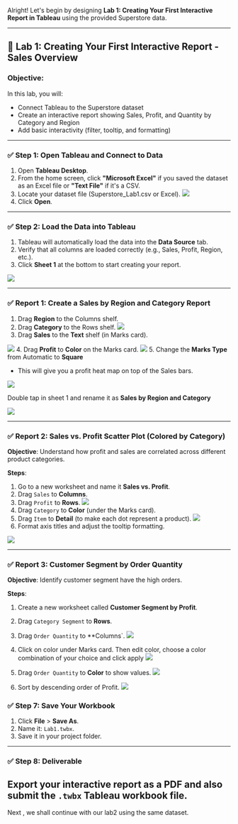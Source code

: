 Alright! Let's begin by designing **Lab 1: Creating Your First Interactive Report in Tableau** using the provided Superstore data.

---

## 📘 **Lab 1: Creating Your First Interactive Report - Sales Overview**

### Objective:
In this lab, you will:
- Connect Tableau to the Superstore dataset
- Create an interactive report showing Sales, Profit, and Quantity by Category and Region
- Add basic interactivity (filter, tooltip, and formatting)

---

### ✅ **Step 1: Open Tableau and Connect to Data**

1. Open **Tableau Desktop**.
2. From the home screen, click **"Microsoft Excel"** if you saved the dataset as an Excel file or **"Text File"** if it's a CSV.
3. Locate your dataset file (Superstore_Lab1.csv or Excel).
![](https://github.com/Neha-Chiluka/tableau-fundamentals/blob/master/Lab1/1.png?raw=true)
4. Click **Open**.

---

### ✅ **Step 2: Load the Data into Tableau**

1. Tableau will automatically load the data into the **Data Source** tab.
2. Verify that all columns are loaded correctly (e.g., Sales, Profit, Region, etc.).
3. Click **Sheet 1** at the bottom to start creating your report.

![](https://github.com/Neha-Chiluka/tableau-fundamentals/blob/master/Lab1/2.png?raw=true)

---

### ✅ **Report 1: Create a Sales by Region and Category Report**

1. Drag **Region** to the Columns shelf.
2. Drag **Category** to the Rows shelf.
![](https://github.com/Neha-Chiluka/tableau-fundamentals/blob/master/Lab1/3.png?raw=true)
3. Drag **Sales** to the **Text** shelf (in Marks card).

![](https://github.com/Neha-Chiluka/tableau-fundamentals/blob/master/Lab1/4.png?raw=true)
4. Drag **Profit** to **Color** on the Marks card.
![](https://github.com/Neha-Chiluka/tableau-fundamentals/blob/master/Lab1/5.png?raw=true)
5. Change the **Marks Type** from Automatic to **Square**
   - This will give you a profit heat map on top of the Sales bars.
   
   ![](https://github.com/Neha-Chiluka/tableau-fundamentals/blob/master/Lab1/6.png?raw=true)

Double tap in sheet 1 and rename it as **Sales by Region and Category**

![](https://github.com/Neha-Chiluka/tableau-fundamentals/blob/master/Lab1/7.png?raw=true)

---

### ✅ **Report 2: Sales vs. Profit Scatter Plot (Colored by Category)**

**Objective**: Understand how profit and sales are correlated across different product categories.

**Steps**:
1. Go to a new worksheet and name it **Sales vs. Profit**.
2. Drag `Sales` to **Columns**.
3. Drag `Profit` to **Rows**.
![](https://github.com/Neha-Chiluka/tableau-fundamentals/blob/master/Lab1/17.png?raw=true)
4. Drag `Category` to **Color** (under the Marks card).
5. Drag `Item` to **Detail** (to make each dot represent a product).
![](https://github.com/Neha-Chiluka/tableau-fundamentals/blob/master/Lab1/18.png?raw=true)
7. Format axis titles and adjust the tooltip formatting.

![](https://github.com/Neha-Chiluka/tableau-fundamentals/blob/master/Lab1/19.png?raw=true)

---

### ✅ **Report 3: Customer Segment by Order Quantity**

**Objective**: Identify customer segment have the high orders.

**Steps**:
1. Create a new worksheet called **Customer Segment by Profit**.
2. Drag `Category Segment` to **Rows**.
3. Drag `Order Quantity` to **Columns`.
![](https://github.com/Neha-Chiluka/tableau-fundamentals/blob/master/Lab1/20.png?raw=true)

4. Click on color under Marks card. Then edit color, choose a color combination of your choice and click apply
![](https://github.com/Neha-Chiluka/tableau-fundamentals/blob/master/Lab1/22.png?raw=true)

5. Drag `Order Quantity` to **Color** to show values.
![](https://github.com/Neha-Chiluka/tableau-fundamentals/blob/master/Lab1/21.png?raw=true)
6. Sort by descending order of Profit.
![](https://github.com/Neha-Chiluka/tableau-fundamentals/blob/master/Lab1/23.png?raw=true)


### ✅ **Step 7: Save Your Workbook**

1. Click **File** > **Save As**.
2. Name it: `Lab1.twbx`.
3. Save it in your project folder.

---

### ✅ **Step 8: Deliverable**

Export your interactive report as a PDF and also submit the `.twbx` Tableau workbook file.
---

Next , we shall continue with our lab2 using the same dataset.
